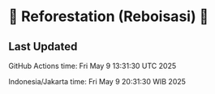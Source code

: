 
# 🌳 Reforestation (Reboisasi) 🌲

## Last Updated

GitHub Actions time: Fri May  9 13:31:30 UTC 2025

Indonesia/Jakarta time: Fri May  9 20:31:30 WIB 2025
